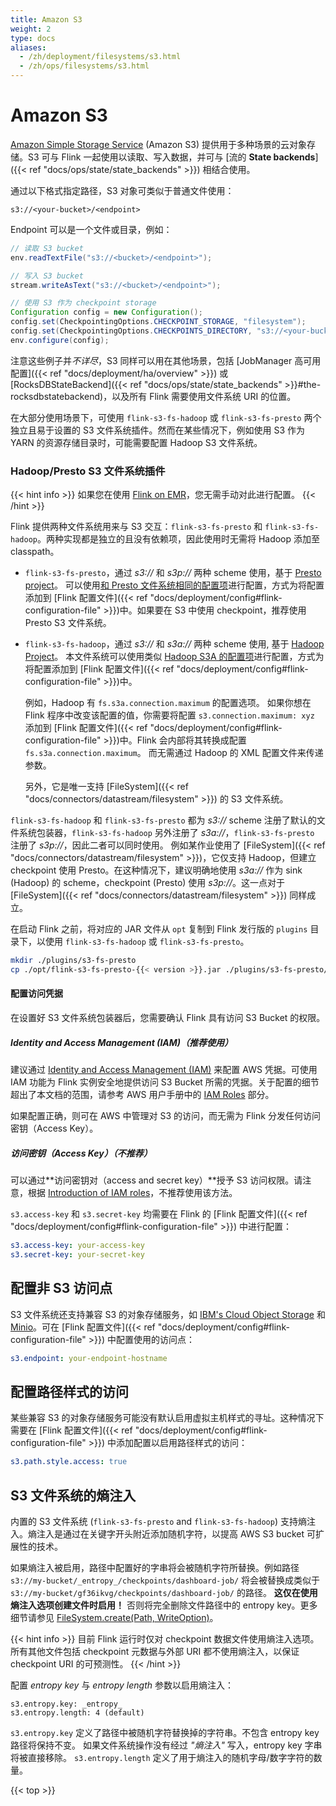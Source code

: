 ```yaml
---
title: Amazon S3
weight: 2
type: docs
aliases:
  - /zh/deployment/filesystems/s3.html
  - /zh/ops/filesystems/s3.html
---
```

<!--
Licensed to the Apache Software Foundation (ASF) under one
or more contributor license agreements.  See the NOTICE file
distributed with this work for additional information
regarding copyright ownership.  The ASF licenses this file
to you under the Apache License, Version 2.0 (the
"License"); you may not use this file except in compliance
with the License.  You may obtain a copy of the License at

  http://www.apache.org/licenses/LICENSE-2.0

Unless required by applicable law or agreed to in writing,
software distributed under the License is distributed on an
"AS IS" BASIS, WITHOUT WARRANTIES OR CONDITIONS OF ANY
KIND, either express or implied.  See the License for the
specific language governing permissions and limitations
under the License.
-->

# Amazon S3

[Amazon Simple Storage Service](http://aws.amazon.com/s3/) (Amazon S3) 提供用于多种场景的云对象存储。S3 可与 Flink 一起使用以读取、写入数据，并可与 [流的 **State backends**]({{< ref "docs/ops/state/state_backends" >}}) 相结合使用。



通过以下格式指定路径，S3 对象可类似于普通文件使用：

```plain
s3://<your-bucket>/<endpoint>
```

Endpoint 可以是一个文件或目录，例如：

```java
// 读取 S3 bucket
env.readTextFile("s3://<bucket>/<endpoint>");

// 写入 S3 bucket
stream.writeAsText("s3://<bucket>/<endpoint>");

// 使用 S3 作为 checkpoint storage
Configuration config = new Configuration();
config.set(CheckpointingOptions.CHECKPOINT_STORAGE, "filesystem");
config.set(CheckpointingOptions.CHECKPOINTS_DIRECTORY, "s3://<your-bucket>/<endpoint>");
env.configure(config);
```

注意这些例子并*不详尽*，S3 同样可以用在其他场景，包括 [JobManager 高可用配置]({{< ref "docs/deployment/ha/overview" >}}) 或 [RocksDBStateBackend]({{< ref "docs/ops/state/state_backends" >}}#the-rocksdbstatebackend)，以及所有 Flink 需要使用文件系统 URI 的位置。

在大部分使用场景下，可使用 `flink-s3-fs-hadoop` 或 `flink-s3-fs-presto` 两个独立且易于设置的 S3 文件系统插件。然而在某些情况下，例如使用 S3 作为 YARN 的资源存储目录时，可能需要配置 Hadoop S3 文件系统。

### Hadoop/Presto S3 文件系统插件

{{< hint info >}}
如果您在使用 [Flink on EMR](https://docs.aws.amazon.com/emr/latest/ReleaseGuide/emr-flink.html)，您无需手动对此进行配置。
{{< /hint >}}

Flink 提供两种文件系统用来与 S3 交互：`flink-s3-fs-presto` 和 `flink-s3-fs-hadoop`。两种实现都是独立的且没有依赖项，因此使用时无需将 Hadoop 添加至 classpath。

  - `flink-s3-fs-presto`，通过 *s3://* 和 *s3p://* 两种 scheme 使用，基于 [Presto project](https://prestodb.io/)。
  可以使用[和 Presto 文件系统相同的配置项](https://prestodb.io/docs/0.272/connector/hive.html#amazon-s3-configuration)进行配置，方式为将配置添加到 [Flink 配置文件]({{< ref "docs/deployment/config#flink-configuration-file" >}})中。如果要在 S3 中使用 checkpoint，推荐使用 Presto S3 文件系统。

  - `flink-s3-fs-hadoop`，通过 *s3://* 和 *s3a://* 两种 scheme 使用, 基于 [Hadoop Project](https://hadoop.apache.org/)。
  本文件系统可以使用类似 [Hadoop S3A 的配置项](https://hadoop.apache.org/docs/stable/hadoop-aws/tools/hadoop-aws/index.html#S3A)进行配置，方式为将配置添加到 [Flink 配置文件]({{< ref "docs/deployment/config#flink-configuration-file" >}})中。
  
     例如，Hadoop 有 `fs.s3a.connection.maximum` 的配置选项。 如果你想在 Flink 程序中改变该配置的值，你需要将配置 `s3.connection.maximum: xyz` 添加到 [Flink 配置文件]({{< ref "docs/deployment/config#flink-configuration-file" >}})中。Flink 会内部将其转换成配置 `fs.s3a.connection.maximum`。 而无需通过 Hadoop 的 XML 配置文件来传递参数。
  
    另外，它是唯一支持 [FileSystem]({{< ref "docs/connectors/datastream/filesystem" >}}) 的 S3 文件系统。
  
`flink-s3-fs-hadoop` 和 `flink-s3-fs-presto` 都为 *s3://* scheme 注册了默认的文件系统包装器，`flink-s3-fs-hadoop` 另外注册了 *s3a://*，`flink-s3-fs-presto` 注册了 *s3p://*，因此二者可以同时使用。
例如某作业使用了 [FileSystem]({{< ref "docs/connectors/datastream/filesystem" >}})，它仅支持 Hadoop，但建立 checkpoint 使用 Presto。在这种情况下，建议明确地使用 *s3a://* 作为 sink (Hadoop) 的 scheme，checkpoint (Presto) 使用 *s3p://*。这一点对于 [FileSystem]({{< ref "docs/connectors/datastream/filesystem" >}}) 同样成立。

在启动 Flink 之前，将对应的 JAR 文件从 `opt` 复制到 Flink 发行版的 `plugins` 目录下，以使用 `flink-s3-fs-hadoop` 或 `flink-s3-fs-presto`。

```bash
mkdir ./plugins/s3-fs-presto
cp ./opt/flink-s3-fs-presto-{{< version >}}.jar ./plugins/s3-fs-presto/
```

#### 配置访问凭据

在设置好 S3 文件系统包装器后，您需要确认 Flink 具有访问 S3 Bucket 的权限。

##### Identity and Access Management (IAM)（推荐使用）

建议通过 [Identity and Access Management (IAM)](http://docs.aws.amazon.com/IAM/latest/UserGuide/introduction.html) 来配置 AWS 凭据。可使用 IAM 功能为 Flink 实例安全地提供访问 S3 Bucket 所需的凭据。关于配置的细节超出了本文档的范围，请参考 AWS 用户手册中的 [IAM Roles](http://docs.aws.amazon.com/AWSEC2/latest/UserGuide/iam-roles-for-amazon-ec2.html) 部分。

如果配置正确，则可在 AWS 中管理对 S3 的访问，而无需为 Flink 分发任何访问密钥（Access Key）。

##### 访问密钥（Access Key）（不推荐）

可以通过**访问密钥对（access and secret key）**授予 S3 访问权限。请注意，根据 [Introduction of IAM roles](https://blogs.aws.amazon.com/security/post/Tx1XG3FX6VMU6O5/A-safer-way-to-distribute-AWS-credentials-to-EC2)，不推荐使用该方法。

 `s3.access-key` 和 `s3.secret-key` 均需要在 Flink 的 [Flink 配置文件]({{< ref "docs/deployment/config#flink-configuration-file" >}}) 中进行配置：

```yaml
s3.access-key: your-access-key
s3.secret-key: your-secret-key
```

## 配置非 S3 访问点

S3 文件系统还支持兼容 S3 的对象存储服务，如 [IBM's Cloud Object Storage](https://www.ibm.com/cloud/object-storage) 和 [Minio](https://min.io/)。可在 [Flink 配置文件]({{< ref "docs/deployment/config#flink-configuration-file" >}}) 中配置使用的访问点：

```yaml
s3.endpoint: your-endpoint-hostname
```

## 配置路径样式的访问

某些兼容 S3 的对象存储服务可能没有默认启用虚拟主机样式的寻址。这种情况下需要在 [Flink 配置文件]({{< ref "docs/deployment/config#flink-configuration-file" >}}) 中添加配置以启用路径样式的访问：

```yaml
s3.path.style.access: true
```

## S3 文件系统的熵注入

内置的 S3 文件系统 (`flink-s3-fs-presto` and `flink-s3-fs-hadoop`) 支持熵注入。熵注入是通过在关键字开头附近添加随机字符，以提高 AWS S3 bucket 可扩展性的技术。

如果熵注入被启用，路径中配置好的字串将会被随机字符所替换。例如路径 `s3://my-bucket/_entropy_/checkpoints/dashboard-job/` 将会被替换成类似于 `s3://my-bucket/gf36ikvg/checkpoints/dashboard-job/` 的路径。
**这仅在使用熵注入选项创建文件时启用！**
否则将完全删除文件路径中的 entropy key。更多细节请参见 [FileSystem.create(Path, WriteOption)](https://nightlies.apache.org/flink/flink-docs-release-1.6/api/java/org/apache/flink/core/fs/FileSystem.html#create-org.apache.flink.core.fs.Path-org.apache.flink.core.fs.FileSystem.WriteOptions-)。

{{< hint info >}}
目前 Flink 运行时仅对 checkpoint 数据文件使用熵注入选项。所有其他文件包括 checkpoint 元数据与外部 URI 都不使用熵注入，以保证 checkpoint URI 的可预测性。
{{< /hint >}}

配置 *entropy key* 与 *entropy length* 参数以启用熵注入：

```
s3.entropy.key: _entropy_
s3.entropy.length: 4 (default)

```

`s3.entropy.key` 定义了路径中被随机字符替换掉的字符串。不包含 entropy key 路径将保持不变。
如果文件系统操作没有经过 *"熵注入"* 写入，entropy key 字串将被直接移除。
`s3.entropy.length` 定义了用于熵注入的随机字母/数字字符的数量。

{{< top >}}
